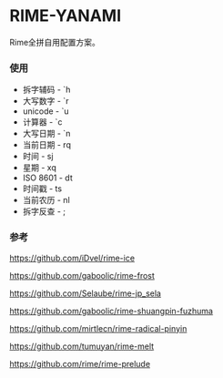 # RIME-YANAMI
Rime全拼自用配置方案。



### 使用

- 拆字辅码 - \`h
- 大写数字 - \`r
- unicode - \`u
- 计算器 - \`c
- 大写日期 - \`n
- 当前日期 - rq
- 时间 - sj
- 星期 - xq
- ISO 8601 - dt
- 时间戳 - ts
- 当前农历 - nl
- 拆字反查 - ;
<!-- - 日语输入 - \`j
- 英语输入 - \`e
- 选中词组的第一个字 - [
- 选中词组的最后一个字 - ] -->



### 参考

https://github.com/iDvel/rime-ice

https://github.com/gaboolic/rime-frost

https://github.com/Selaube/rime-jp_sela

https://github.com/gaboolic/rime-shuangpin-fuzhuma

https://github.com/mirtlecn/rime-radical-pinyin

https://github.com/tumuyan/rime-melt

https://github.com/rime/rime-prelude

